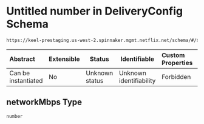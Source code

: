 # Untitled number in DeliveryConfig Schema

```txt
https://keel-prestaging.us-west-2.spinnaker.mgmt.netflix.net/schema/#/$defs/ResourcesSpec/properties/networkMbps
```




| Abstract            | Extensible | Status         | Identifiable            | Custom Properties | Additional Properties | Access Restrictions | Defined In                                                    |
| :------------------ | ---------- | -------------- | ----------------------- | :---------------- | --------------------- | ------------------- | ------------------------------------------------------------- |
| Can be instantiated | No         | Unknown status | Unknown identifiability | Forbidden         | Allowed               | none                | [keel.schema.json\*](keel.schema.json "open original schema") |

## networkMbps Type

`number`
